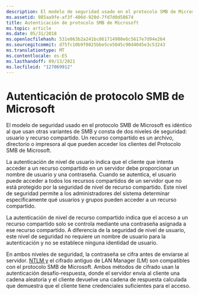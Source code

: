 ```yaml
---
description: El modelo de seguridad usado en el protocolo SMB de Microsoft es idéntico al que usan otras variantes de SMB y consta de dos niveles de seguridad&\# 8212;usuario y recurso compartido.
ms.assetid: 985aa9fe-af3f-406d-920d-7fd7d0d58674
title: Autenticación de protocolo SMB de Microsoft
ms.topic: article
ms.date: 05/31/2018
ms.openlocfilehash: 531e863b2a241bc861714980e6c5617e7d94e264
ms.sourcegitcommit: d75fc10b9f0825bbe5ce5045c90d4045e3c53243
ms.translationtype: MT
ms.contentlocale: es-ES
ms.lasthandoff: 09/13/2021
ms.locfileid: "127069912"
---
```

# <a name="microsoft-smb-protocol-authentication"></a>Autenticación de protocolo SMB de Microsoft

El modelo de seguridad usado en el protocolo SMB de Microsoft es idéntico al que usan otras variantes de SMB y consta de dos niveles de seguridad: usuario y recurso compartido. Un recurso compartido es un archivo, directorio o impresora al que pueden acceder los clientes del Protocolo SMB de Microsoft.

La autenticación de nivel de usuario indica que el cliente que intenta acceder a un recurso compartido en un servidor debe proporcionar un nombre de usuario y una contraseña. Cuando se autentica, el usuario puede acceder a todos los recursos compartidos de un servidor que no está protegido por la seguridad de nivel de recurso compartido. Este nivel de seguridad permite a los administradores del sistema determinar específicamente qué usuarios y grupos pueden acceder a un recurso compartido.

La autenticación de nivel de recurso compartido indica que el acceso a un recurso compartido solo se controla mediante una contraseña asignada a ese recurso compartido. A diferencia de la seguridad de nivel de usuario, este nivel de seguridad no requiere un nombre de usuario para la autenticación y no se establece ninguna identidad de usuario.

En ambos niveles de seguridad, la contraseña se cifra antes de enviarse al servidor. [NTLM y](/windows/desktop/SecAuthN/microsoft-ntlm) el cifrado antiguo de LAN Manager (LM) son compatibles con el protocolo SMB de Microsoft. Ambos métodos de cifrado usan la autenticación desafío-respuesta, donde el servidor envía al cliente una cadena aleatoria y el cliente devuelve una cadena de respuesta calculada que demuestra que el cliente tiene credenciales suficientes para el acceso.

 

 
